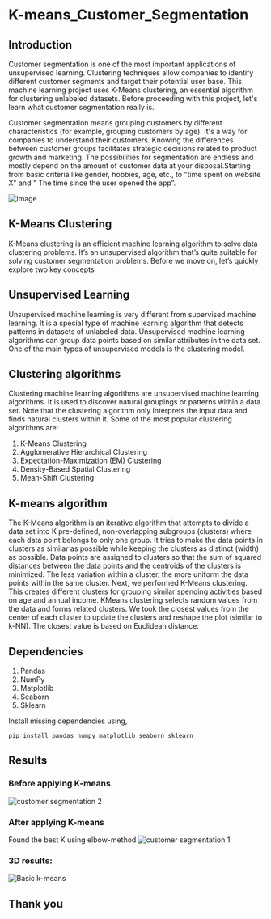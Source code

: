 # K-means_Customer_Segmentation
## Introduction
Customer segmentation is one of the most important applications of unsupervised learning. Clustering techniques allow companies to identify different customer segments and target their potential user base. This machine learning project uses K-Means clustering, an essential algorithm for clustering unlabeled datasets. Before proceeding with this project, let's learn what  customer segmentation really is. 

Customer segmentation  means grouping  customers by different characteristics (for example, grouping customers by age).
It's a way for companies to understand their customers. Knowing the differences between customer groups facilitates strategic decisions related to product growth and marketing.
The possibilities for segmentation are endless and mostly depend  on the amount of customer data  at your disposal.Starting from  basic criteria like gender, hobbies, age, etc., to "time spent on website X" and " The time since the  user opened the app”.

 ![image](https://user-images.githubusercontent.com/85514219/222490471-7767096f-c1c8-467b-a06a-ba03a4feb291.png)

## K-Means Clustering
K-Means clustering is an efficient machine learning algorithm to solve data clustering problems. It’s an unsupervised algorithm that’s quite suitable for solving customer segmentation problems. Before we move on, let’s quickly explore two key concepts

## Unsupervised Learning
Unsupervised machine learning is very different from supervised machine learning. It is a special type of machine learning algorithm that detects patterns in datasets of unlabeled data. Unsupervised machine learning algorithms can group data points based on similar attributes in the data set. One of the main types of unsupervised models is the clustering model.

## Clustering algorithms
Clustering machine learning algorithms are unsupervised machine learning algorithms. It is used to discover natural groupings or patterns within a data set. Note that the  clustering algorithm only interprets the input data and finds natural clusters within it.
Some of the most popular clustering algorithms are:  

1. K-Means Clustering
2. Agglomerative Hierarchical Clustering
3. Expectation-Maximization (EM) Clustering
4. Density-Based Spatial Clustering 
5. Mean-Shift Clustering

## K-means algorithm 
The K-Means algorithm is an iterative algorithm that attempts to divide a data set into K pre-defined, non-overlapping subgroups (clusters) where each data point belongs to only one group. It tries to make the data points in clusters as similar as possible while keeping the clusters as distinct (width) as possible. Data points are assigned to clusters so that the sum of squared distances between the data points and the centroids of the clusters is minimized. The less variation within a cluster, the more uniform the data points within the same cluster. Next, we performed K-Means clustering. This creates different clusters for grouping similar spending activities based on age and annual income. KMeans clustering selects random values ​​from the data and forms related clusters. We took the closest values ​​from the center of each cluster to update the clusters and reshape the plot (similar to k-NN). The closest value is based on Euclidean distance.

## Dependencies

1. Pandas
2. NumPy
3. Matplotlib
4. Seaborn
5. Sklearn

Install missing dependencies using,

    pip install pandas numpy matplotlib seaborn sklearn

## Results
### Before applying K-means
![customer segmentation 2](https://user-images.githubusercontent.com/85514219/227789260-837582ef-629d-4c9b-ab36-4eec1b669bfa.png)

### After applying K-means
Found the best K using elbow-method
![customer segmentation 1](https://user-images.githubusercontent.com/85514219/227789301-b94094e2-0f93-48db-b4cb-0a262dce2874.png)

### 3D results:
![Basic k-means](https://user-images.githubusercontent.com/85514219/227789514-dd697c58-ee79-4438-9de5-329ee421ab45.png)


## Thank you
